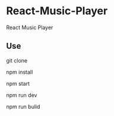 # React-Music-Player
React Music Player

## Use 

git clone

npm install

npm start

npm run dev

npm run bulid